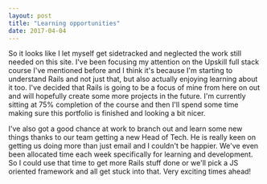 ```yaml
--- 
layout: post 
title: "Learning opportunities" 
date: 2017-04-04 
--- 
```

 
So it looks like I let myself get sidetracked and neglected the work still needed on this site. I've been focusing my attention on the Upskill full stack course I've mentioned before and I think it's because I'm starting to understand Rails and not just that, but also actually enjoying learning about it too. I've decided that Rails is going to be a focus of mine from here on out and will hopefully create some more projects in the future. I'm currently sitting at 75% completion of the course and then I'll spend some time making sure this portfolio is finished and looking a bit nicer. 
 
I've also got a good chance at work to branch out and learn some new things thanks to our team getting a new Head of Tech. He is really keen on getting us doing more than just email and I couldn't be happier. We've even been allocated time each week specifically for learning and development. So I could use that time to get more Rails stuff done or we'll pick a JS oriented framework and all get stuck into that. Very exciting times ahead!